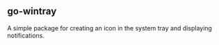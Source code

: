 ## go-wintray

A simple package for creating an icon in the system tray and displaying notifications.
